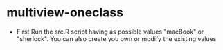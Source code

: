 # multiview-oneclass


 - First Run the src.R script having as possible values "macBook" or "sherlock". You can also create you own or modify the existing values
